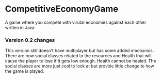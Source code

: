 # CompetitiveEconomyGame
A game where you compete with virutal economies against each other written in Java

### Version 0.2 changes
This version still doesn't have multiplayer but has some added mechanics. There are now social classes related to the resources and Health that will cause the player to lose if it gets low enough. Health cannot be healed. The social classes are more just cool to look at but provide little change to how the game is played.
